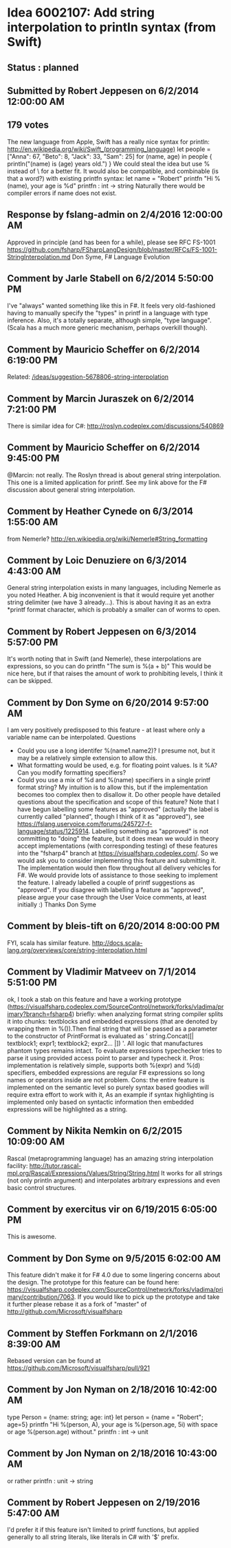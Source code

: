 # Idea 6002107: Add string interpolation to println syntax (from Swift) #

## Status : planned

## Submitted by Robert Jeppesen on 6/2/2014 12:00:00 AM

## 179 votes

The new language from Apple, Swift has a really nice syntax for println:
http://en.wikipedia.org/wiki/Swift_(programming_language)
let people = ["Anna": 67, "Beto": 8, "Jack": 33, "Sam": 25]
for (name, age) in people {
println("\(name) is \(age) years old.")
}
We could steal the idea but use % instead of \ for a better fit. It would also be compatible, and combinable (is that a word?) with existing printfn syntax:
let name = "Robert"
printfn "Hi %(name), your age is %d"
printfn : int -> string
Naturally there would be compiler errors if name does not exist.

## Response by fslang-admin on 2/4/2016 12:00:00 AM

Approved in principle (and has been for a while), please see RFC FS-1001 https://github.com/fsharp/FSharpLangDesign/blob/master/RFCs/FS-1001-StringInterpolation.md
Don Syme, F# Language Evolution


## Comment by Jarle Stabell on 6/2/2014 5:50:00 PM

I've "always" wanted something like this in F#. It feels very old-fashioned having to manually specify the "types" in printf in a language with type inference. Also, it's a totally separate, although simple, "type language".
(Scala has a much more generic mechanism, perhaps overkill though).

## Comment by Mauricio Scheffer on 6/2/2014 6:19:00 PM

Related: [/ideas/suggestion-5678806-string-interpolation](/ideas/suggestion-5678806-string-interpolation.md)

## Comment by Marcin Juraszek on 6/2/2014 7:21:00 PM

There is similar idea for C#: http://roslyn.codeplex.com/discussions/540869

## Comment by Mauricio Scheffer on 6/2/2014 9:45:00 PM

@Marcin: not really. The Roslyn thread is about general string interpolation. This one is a limited application for printf. See my link above for the F# discussion about general string interpolation.

## Comment by Heather Cynede on 6/3/2014 1:55:00 AM

from Nemerle?
http://en.wikipedia.org/wiki/Nemerle#String_formatting

## Comment by Loic Denuziere on 6/3/2014 4:43:00 AM

General string interpolation exists in many languages, including Nemerle as you noted Heather. A big inconvenient is that it would require yet another string delimiter (we have 3 already...). This is about having it as an extra *printf format character, which is probably a smaller can of worms to open.

## Comment by Robert Jeppesen on 6/3/2014 5:57:00 PM

It's worth noting that in Swift (and Nemerle), these interpolations are expressions, so you can do
printfn "The sum is %(a + b)"
This would be nice here, but if that raises the amount of work to prohibiting levels, I think it can be skipped.

## Comment by Don Syme on 6/20/2014 9:57:00 AM

I am very positively predisposed to this feature - at least where only a variable name can be interpolated.
Questions
- Could you use a long identifer %(name1.name2)? I presume not, but it may be a relatively simple extension to allow this.
- What formatting would be used, e.g. for floating point values. Is it %A? Can you modify formatting specifiers?
- Could you use a mix of %d and %(name) specifiers in a single printf format string? My intuition is to allow this, but if the implementation becomes too complex then to disallow it.
Do other people have detailed questions about the specification and scope of this feature?
Note that I have begun labelling some features as "approved" (actually the label is currently called "planned", though I think of it as "approved"), see https://fslang.uservoice.com/forums/245727-f-language/status/1225914.
Labelling something as "approved" is not committing to "doing" the feature, but it does mean we would in theory accept implementations (with corresponding testing) of these features into the "fsharp4" branch at https://visualfsharp.codeplex.com/.
So we would ask you to consider implementing this feature and submitting it. The implementation would then flow throughout all delivery vehicles for F#. We would provide lots of assistance to those seeking to implement the feature.
I already labelled a couple of printf suggestions as "approved".
If you disagree with labelling a feature as "approved", please argue your case through the User Voice comments, at least initially :)
Thanks
Don Syme

## Comment by bleis-tift on 6/20/2014 8:00:00 PM

FYI, scala has similar feature.
http://docs.scala-lang.org/overviews/core/string-interpolation.html

## Comment by Vladimir Matveev on 7/1/2014 5:51:00 PM

ok, I took a stab on this feature and have a working prototype (https://visualfsharp.codeplex.com/SourceControl/network/forks/vladima/primary?branch=fsharp4)
briefly: when analyzing format string compiler splits it into chunks: textblocks and embedded expressions (that are denoted by wrapping them in %()).Then final string that will be passed as a parameter to the constructor of PrintFormat is evaluated as ' string.Concat([| textblock1; expr1; textblock2; expr2... |]) '. All logic that manufactures phantom types remains intact. To evaluate expressions typechecker tries to parse it using provided access point to parser and typecheck it.
Pros: implementation is relatively simple, supports both %(expr) and %(d) specifiers, embedded expressions are regular F# expressions so long names or operators inside are not problem.
Cons: the entire feature is implemented on the semantic level so purely syntax based goodies will require extra effort to work with it, As an example if syntax highlighting is implemented only based on syntactic information then embedded expressions will be highlighted as a string.

## Comment by Nikita Nemkin on 6/2/2015 10:09:00 AM

Rascal (metaprogramming language) has an amazing string interpolation facility: http://tutor.rascal-mpl.org/Rascal/Expressions/Values/String/String.html
It works for all strings (not only println argument) and interpolates arbitrary expressions and even basic control structures.

## Comment by exercitus vir on 6/19/2015 6:05:00 PM

This is awesome.

## Comment by Don Syme on 9/5/2015 6:02:00 AM

This feature didn't make it for F# 4.0 due to some lingering concerns about the design. The prototype for this feature can be found here: https://visualfsharp.codeplex.com/SourceControl/network/forks/vladima/primary/contribution/7063. If you would like to pick up the prototype and take it further please rebase it as a fork of "master" of http://github.com/Microsoft/visualfsharp

## Comment by Steffen Forkmann on 2/1/2016 8:39:00 AM

Rebased version can be found at https://github.com/Microsoft/visualfsharp/pull/921

## Comment by Jon Nyman on 2/18/2016 10:42:00 AM

type Person = {name: string; age: int}
let person = {name = "Robert"; age=5}
printfn "Hi %(person, A), your age is %(person.age, 5i) with space or age %(person.age) without."
printfn : int -> unit

## Comment by Jon Nyman on 2/18/2016 10:43:00 AM

or rather
printfn : unit -> string

## Comment by Robert Jeppesen on 2/19/2016 5:47:00 AM

I'd prefer it if this feature isn't limited to printf functions, but applied generally to all string literals, like literals in C# with '$' prefix.
